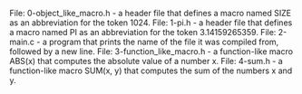 File: 0-object_like_macro.h - a header file that defines a macro named SIZE as an abbreviation for the token 1024.
File: 1-pi.h - a header file that defines a macro named PI as an abbreviation for the token 3.14159265359.
File: 2-main.c - a program that prints the name of the file it was compiled from, followed by a new line.
File: 3-function_like_macro.h - a function-like macro ABS(x) that computes the absolute value of a number x.
File: 4-sum.h - a function-like macro SUM(x, y) that computes the sum of the numbers x and y.